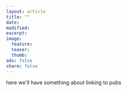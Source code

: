 ```yaml
---
layout: article
title: ""
date: 
modified:
excerpt:
image:
  feature:
  teaser:
  thumb:
ads: false
share: false
---
```


here we'll have something about linking to pubs
